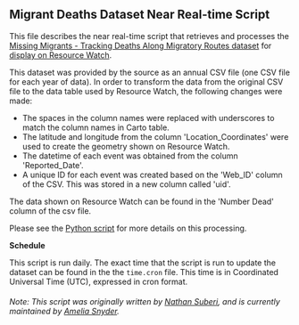## Migrant Deaths Dataset Near Real-time Script
This file describes the near real-time script that retrieves and processes the [Missing Migrants - Tracking Deaths Along Migratory Routes dataset](https://missingmigrants.iom.int/) for [display on Resource Watch](https://resourcewatch.org/data/explore/Missing-Migrants).

This dataset was provided by the source as an annual CSV file (one CSV file for each year of data). In order to transform the data from the original CSV file to the data table used by Resource Watch, the following changes were made:
- The spaces in the column names were replaced with underscores to match the column names in Carto table.
- The latitude and longitude from the column 'Location_Coordinates' were used to create the geometry shown on Resource Watch.
- The datetime of each event was obtained from the column 'Reported_Date'.
- A unique ID for each event was created based on the 'Web_ID' column of the CSV. This was stored in a new column called 'uid'.

The data shown on Resource Watch can be found in the 'Number Dead' column of the csv file. 

Please see the [Python script](https://github.com/resource-watch/nrt-scripts/blob/master/soc_018_migrant_deaths/contents/src/__init__.py) for more details on this processing.

**Schedule**

This script is run daily. The exact time that the script is run to update the dataset can be found in the the `time.cron` file. This time is in Coordinated Universal Time (UTC), expressed in cron format.

###### Note: This script was originally written by [Nathan Suberi](mailto:nathan.suberi@wri.org), and is currently maintained by [Amelia Snyder](https://www.wri.org/profile/amelia-snyder).
